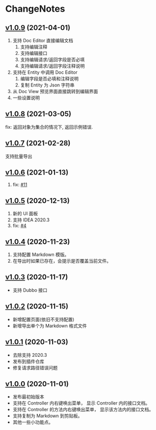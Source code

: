 # ChangeNotes

## [v1.0.9](https://github.com/liuzhihang/doc-view/releases/tag/v1.0.9) (2021-04-01)

1. 支持 Doc Editor 直接编辑文档
    1. 支持编辑注释
    2. 支持编辑接口
    3. 支持编辑请求/返回字段是否必填
    4. 支持编辑请求/返回字段注释说明
2. 支持在 Entity 中调用 Doc Editor
    1. 编辑字段是否必填和注释说明
    2. 复制 Entity 为 Json 字符串
3. 从 Doc View 预览界面直接跳转到编辑界面
4. 一些设置说明

## [v1.0.8](https://github.com/liuzhihang/doc-view/releases/tag/v1.0.8) (2021-03-05)

fix: 返回对象为集合的情况下, 返回示例错误.

## [v1.0.7](https://github.com/liuzhihang/doc-view/releases/tag/v1.0.7) (2021-02-28)

支持批量导出

## [v1.0.6](https://github.com/liuzhihang/doc-view/releases/tag/v1.0.6) (2021-01-13)

1. fix: <a href="https://github.com/liuzhihang/doc-view/issues/11">#11</a>

## [v1.0.5](https://github.com/liuzhihang/doc-view/releases/tag/v1.0.5) (2020-12-13)

1. 新的 UI 面板
2. 支持 IDEA 2020.3
3. fix: <a href="https://github.com/liuzhihang/doc-view/issues/4">#4</a>

## [v1.0.4](https://github.com/liuzhihang/doc-view/releases/tag/v1.0.4) (2020-11-23)

1. 支持配置 Markdown 模版。
2. 在导出时如果已存在，会提示是否覆盖当前文件。

## [v1.0.3](https://github.com/liuzhihang/doc-view/releases/tag/v1.0.3) (2020-11-17)

- 支持 Dubbo 接口

## [v1.0.2](https://github.com/liuzhihang/doc-view/releases/tag/v1.0.2) (2020-11-15)

- 新增配置页面(依旧不支持配置)
- 新增导出单个为 Markdown 格式文件


## [v1.0.1](https://github.com/liuzhihang/doc-view/releases/tag/v1.0.1) (2020-11-03)

- 去除支持 2020.3
- 发布到插件仓库
- 修复请求路径错误问题


## [v1.0.0](https://github.com/liuzhihang/doc-view/releases/tag/v1.0.0) (2020-11-01)

- 发布最初始版本
- 支持在 Controller 内右键唤出菜单， 显示 Controller 内的接口文档。
- 支持在 Controller 的方法内右键唤出菜单， 显示该方法内的接口文档。
- 支持复制为 Markdown 到剪贴板。
- 其他一些小功能点。
